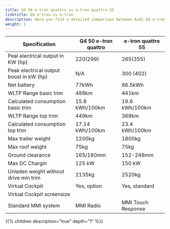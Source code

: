 ```yaml
---
title: Q4 50 e-tron quattro vs e-tron quattro 55
linktitle: Q4 e-tron vs e-tron
description: Here you find a detailed comparison between Audi Q4 e-tron 50 Quattro and 
weight: 1
---
```




| Specification      | Q4 50 e-tron quattro | e-tron quattro 55|
| ----------- | ----------- |----------- |
| Peal electrical output in KW (hp) | 220(299) | 265(355) |
| Peak electrical output boost in kW (hp) | N/A | 300 (402) |
| Net battery | 77kWh | 86.5kWh |
| WLTP Range basic trim | 488km | 441km |
| Calculated consumption basic trim | 15.8 kWh/100km | 19.6 kWh/100km |
| WLTP Range top trim | 449km | 369km |
| Calculated consumption top trim | 17.14 kWh/100km | 23.4 kWh/100km |
| Max trailer weight | 1200kg | 1800kg |
| Max roof weight | 75kg | 75kg |
| Ground clearance | 165/180mm | 152-248mm |
| Max DC Chargin | 125 kW | 150 kW |
| Unladen weight without drive min trim | 2135kg | 2520kg |
| Virtual Cockpit | Yes, option  | Yes, standard |
| Virtual Cockpit screensize |  |  |
| Standard MMI system | MMI Radio | MMI Touch Response |

{{% children description="true" depth="1" %}}
